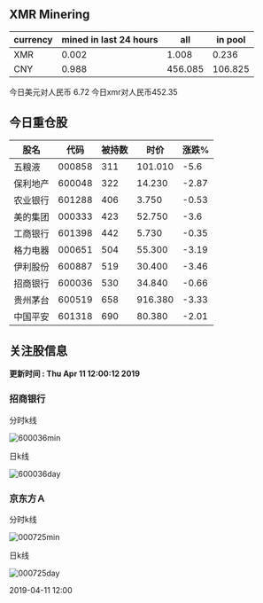 ## XMR Minering

|currency|mined in last 24 hours|all|in pool|
|---|---|---|---|
|XMR|0.002|1.008|0.236|
|CNY|0.988|456.085|106.825|

今日美元对人民币 6.72	今日xmr对人民币452.35


## 今日重仓股 

|股名|代码|被持数|时价|涨跌%|
|---|---|---|---|---|
|五粮液|000858|311|101.010|-5.6|
|保利地产|600048|322|14.230|-2.87|
|农业银行|601288|406|3.750|-0.53|
|美的集团|000333|423|52.750|-3.6|
|工商银行|601398|442|5.730|-0.35|
|格力电器|000651|504|55.300|-3.19|
|伊利股份|600887|519|30.400|-3.46|
|招商银行|600036|530|34.840|-0.66|
|贵州茅台|600519|658|916.380|-3.33|
|中国平安|601318|690|80.380|-2.01|

## 关注股信息
**更新时间 : Thu Apr 11 12:00:12 2019**
### 招商银行 
分时k线

![600036min](http://image.sinajs.cn/newchart/min/n/sh600036.gif)

日k线

![600036day](http://image.sinajs.cn/newchart/daily/n/sh600036.gif)

### 京东方Ａ 
分时k线

![000725min](http://image.sinajs.cn/newchart/min/n/sz000725.gif)

日k线

![000725day](http://image.sinajs.cn/newchart/daily/n/sz000725.gif)

2019-04-11 12:00